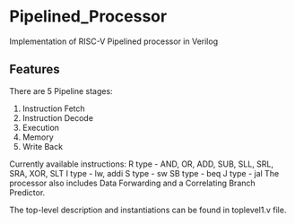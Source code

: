 # Pipelined_Processor
Implementation of RISC-V Pipelined processor in Verilog

## Features
There are 5 Pipeline stages:
1. Instruction Fetch
2. Instruction Decode
3. Execution
4. Memory
5. Write Back

Currently available instructions: 
R type - AND, OR, ADD, SUB, SLL, SRL, SRA, XOR, SLT 
I type - lw, addi
S type - sw
SB type - beq
J type - jal
The processor also includes Data Forwarding and a Correlating Branch Predictor.

The top-level description and instantiations can be found in toplevel1.v file.
